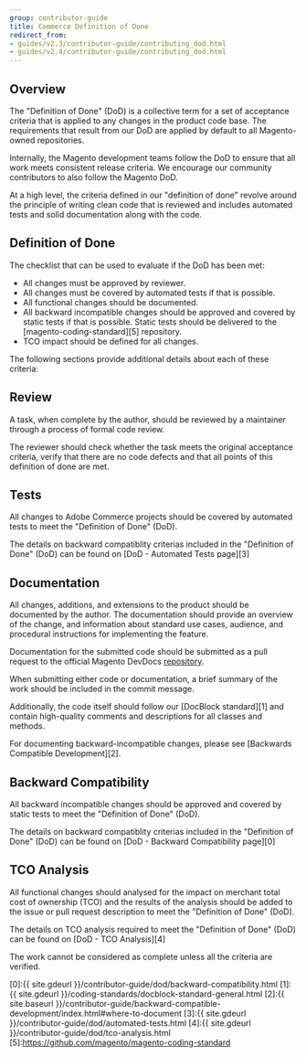 ```yaml
---
group: contributor-guide
title: Commerce Definition of Done
redirect_from:
- guides/v2.3/contributor-guide/contributing_dod.html
- guides/v2.4/contributor-guide/contributing_dod.html
---
```


## Overview

The "Definition of Done" (DoD) is a collective term for a set of acceptance criteria that is applied to any changes in the product code base.
The requirements that result from our DoD are applied by default to all Magento-owned repositories.

Internally, the Magento development teams follow the DoD to ensure that all work meets consistent release criteria.
We encourage our community contributors to also follow the Magento DoD.

At a high level, the criteria defined in our "definition of done" revolve around the principle of writing clean code that is reviewed and includes automated tests and solid documentation along with the code.

## Definition of Done

The checklist that can be used to evaluate if the DoD has been met:

- All changes must be approved by reviewer.
- All changes must be covered by automated tests if that is possible.
- All functional changes should be documented.
- All backward incompatible changes should be approved and covered by static tests if that is possible. Static tests should be delivered to the [magento-coding-standard][5] repository.
- TCO impact should be defined for all changes.

The following sections provide additional details about each of these criteria:

## Review

A task, when complete by the author, should be reviewed by a maintainer through a process of formal code review.

The reviewer should check whether the task meets the original acceptance criteria, verify that there are no code defects and that all points of this definition of done are met.

## Tests

All changes to Adobe Commerce projects should be covered by automated tests to meet the "Definition of Done" (DoD).

The details on backward compatiblity criterias included in the "Definition of Done" (DoD) can be found on [DoD - Automated Tests page][3]

## Documentation

All changes, additions, and extensions to the product should be documented by the author.
The documentation should provide an overview of the change, and information about standard use cases, audience, and procedural instructions for implementing the feature.

Documentation for the submitted code should be submitted as a pull request to the official Magento DevDocs [repository](https://github.com/magento/devdocs).

When submitting either code or documentation, a brief summary of the work should be included in the commit message.

Additionally, the code itself should follow our [DocBlock standard][1] and contain high-quality comments and descriptions for all classes and methods.

For documenting backward-incompatible changes, please see [Backwards Compatible Development][2].

## Backward Compatibility

All backward incompatible changes should be approved and covered by static tests to meet the "Definition of Done" (DoD).

The details on backward compatiblity criterias included in the "Definition of Done" (DoD) can be found on [DoD - Backward Compatibility page][0]

## TCO Analysis

All functional changes should analysed for the impact on merchant total cost of ownership (TCO) and the results of the analysis should be added to the issue or pull request description to meet the "Definition of Done" (DoD).

The details on TCO analysis required to meet the "Definition of Done" (DoD) can be found on [DoD - TCO Analysis][4]

The work cannot be considered as complete unless all the criteria are verified.

[0]:{{ site.gdeurl }}/contributor-guide/dod/backward-compatibility.html
[1]:{{ site.gdeurl }}/coding-standards/docblock-standard-general.html
[2]:{{ site.baseurl }}/contributor-guide/backward-compatible-development/index.html#where-to-document
[3]:{{ site.gdeurl }}/contributor-guide/dod/automated-tests.html
[4]:{{ site.gdeurl }}/contributor-guide/dod/tco-analysis.html
[5]:https://github.com/magento/magento-coding-standard
